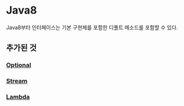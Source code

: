 # Java8

Java8부터 인터페이스는 기본 구현체를 포함한 디폴트 메소드를 포함할 수 있다.

## 추가된 것
### [Optional](Optional)

### [Stream](Java/Stream.md)

### [Lambda](Lambda)